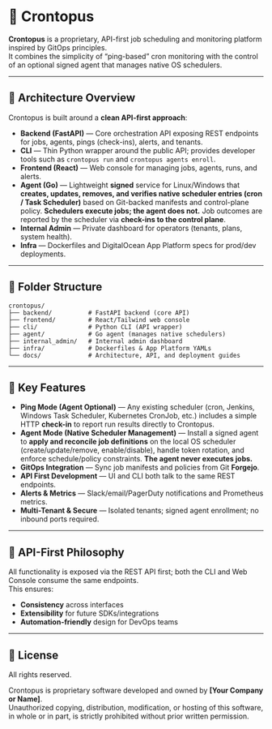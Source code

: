 # 🦑 Crontopus

**Crontopus** is a proprietary, API-first job scheduling and monitoring platform inspired by GitOps principles.  
It combines the simplicity of “ping-based” cron monitoring with the control of an optional signed agent that manages native OS schedulers.

---

## 🚀 Architecture Overview

Crontopus is built around a **clean API-first approach**:

- **Backend (FastAPI)** — Core orchestration API exposing REST endpoints for jobs, agents, pings (check-ins), alerts, and tenants.  
- **CLI** — Thin Python wrapper around the public API; provides developer tools such as `crontopus run` and `crontopus agents enroll`.  
- **Frontend (React)** — Web console for managing jobs, agents, runs, and alerts.  
- **Agent (Go)** — Lightweight **signed** service for Linux/Windows that **creates, updates, removes, and verifies native scheduler entries (cron / Task Scheduler)** based on Git-backed manifests and control-plane policy. **Schedulers execute jobs; the agent does not.** Job outcomes are reported by the scheduler via **check-ins to the control plane**.  
- **Internal Admin** — Private dashboard for operators (tenants, plans, system health).  
- **Infra** — Dockerfiles and DigitalOcean App Platform specs for prod/dev deployments.

---

## 🧱 Folder Structure

```
crontopus/
├── backend/          # FastAPI backend (core API)
├── frontend/         # React/Tailwind web console
├── cli/              # Python CLI (API wrapper)
├── agent/            # Go agent (manages native schedulers)
├── internal_admin/   # Internal admin dashboard
├── infra/            # Dockerfiles & App Platform YAMLs
└── docs/             # Architecture, API, and deployment guides
```

---

## 🧩 Key Features

- **Ping Mode (Agent Optional)** — Any existing scheduler (cron, Jenkins, Windows Task Scheduler, Kubernetes CronJob, etc.) includes a simple HTTP **check-in** to report run results directly to Crontopus.  
- **Agent Mode (Native Scheduler Management)** — Install a signed agent to **apply and reconcile job definitions** on the local OS scheduler (create/update/remove, enable/disable), handle token rotation, and enforce schedule/policy constraints. **The agent never executes jobs.**  
- **GitOps Integration** — Sync job manifests and policies from Git **Forgejo**.  
- **API First Development** — UI and CLI both talk to the same REST endpoints.  
- **Alerts & Metrics** — Slack/email/PagerDuty notifications and Prometheus metrics.  
- **Multi-Tenant & Secure** — Isolated tenants; signed agent enrollment; no inbound ports required.

---

## 🧠 API-First Philosophy

All functionality is exposed via the REST API first; both the CLI and Web Console consume the same endpoints.  
This ensures:
- **Consistency** across interfaces  
- **Extensibility** for future SDKs/integrations  
- **Automation-friendly** design for DevOps teams  

---

## 🪪 License

All rights reserved.  

Crontopus is proprietary software developed and owned by **[Your Company or Name]**.  
Unauthorized copying, distribution, modification, or hosting of this software, in whole or in part, is strictly prohibited without prior written permission.